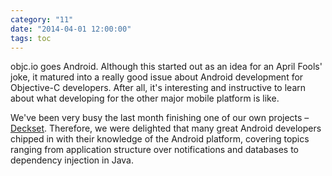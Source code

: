 ```yaml
---
category: "11"
date: "2014-04-01 12:00:00"
tags: toc
---
```


objc.io goes Android. Although this started out as an idea for an April Fools' joke, it matured into a really good issue about Android development for Objective-C developers. After all, it's interesting and instructive to learn about what developing for the other major mobile platform is like. 

We've been very busy the last month finishing one of our own projects – [Deckset](http://www.decksetapp.com). Therefore, we were delighted that many great Android developers chipped in with their knowledge of the Android platform, covering topics ranging from application structure over notifications and databases to dependency injection in Java.
